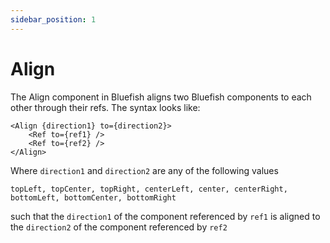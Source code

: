 ```yaml
---
sidebar_position: 1
---
```


# Align

The Align component in Bluefish aligns two Bluefish components to each other through their refs. The syntax looks like:

```tsx
<Align {direction1} to={direction2}>
    <Ref to={ref1} />
    <Ref to={ref2} />
</Align>
```

Where `direction1` and `direction2` are any of the following values

```
topLeft, topCenter, topRight, centerLeft, center, centerRight, bottomLeft, bottomCenter, bottomRight
```

such that the `direction1` of the component referenced by `ref1` is aligned to the `direction2` of the component referenced by `ref2`